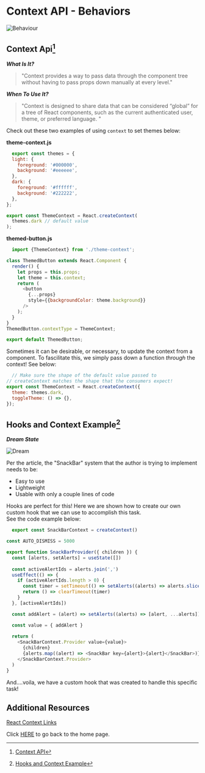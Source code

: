 # Context API - Behaviors

![Behaviour](https://encrypted-tbn0.gstatic.com/images?q=tbn:ANd9GcRfWvaa38pr1mueLu9VlwxiBd5Mr22HDhz0gQ&usqp=CAU)

## Context Api[^1]

_**What Is It?**_

> "Context provides a way to pass data through the component tree without having to pass props down manually at every level."

_**When To Use It?**_

> "Context is designed to share data that can be considered “global” for a tree of React components, such as the current authenticated user, theme, or preferred language. "

Check out these two examples of using `context` to set themes below:

**theme-context.js**

```JavaScript
  export const themes = {
  light: {
    foreground: '#000000',
    background: '#eeeeee',
  },
  dark: {
    foreground: '#ffffff',
    background: '#222222',
  },
};

export const ThemeContext = React.createContext(
  themes.dark // default value
);
```

**themed-button.js**

```JavaScript
  import {ThemeContext} from './theme-context';

class ThemedButton extends React.Component {
  render() {
    let props = this.props;
    let theme = this.context;
    return (
      <button
        {...props}
        style={{backgroundColor: theme.background}}
      />
    );
  }
}
ThemedButton.contextType = ThemeContext;

export default ThemedButton;
```

Sometimes it can be desirable, or necessary, to update the context from a component. To fascilitate this, we simply pass down a function _through_ the context!  See below:

```JavaScript
  // Make sure the shape of the default value passed to
// createContext matches the shape that the consumers expect!
export const ThemeContext = React.createContext({
  theme: themes.dark,
  toggleTheme: () => {},
});
```

## Hooks and Context Example[^2]

_**Dream State**_

![Dream](https://encrypted-tbn0.gstatic.com/images?q=tbn:ANd9GcT-ifhGY3vFxxXuMiIQG1o5ksrW-qcI9zeQUA&usqp=CAU)

Per the article, the "SnackBar" system that the author is trying to implement needs to be:

- Easy to use
- Lightweight
- Usable with only a couple lines of code

Hooks are perfect for this!  Here we are shown how to create our own custom hook that we can use to accomplish this task.  
See the code example below:

```JavaScript
  export const SnackBarContext = createContext()

const AUTO_DISMISS = 5000

export function SnackBarProvider({ children }) {
  const [alerts, setAlerts] = useState([])
  
  const activeAlertIds = alerts.join(',')
  useEffect(() => {
    if (activeAlertIds.length > 0) {
      const timer = setTimeout(() => setAlerts((alerts) => alerts.slice(0, alerts.length - 1)), AUTO_DISMISS)
      return () => clearTimeout(timer)
    }
  }, [activeAlertIds])

  const addAlert = (alert) => setAlerts((alerts) => [alert, ...alerts])

  const value = { addAlert }
    
  return (
    <SnackBarContext.Provider value={value}>
      {children}
      {alerts.map((alert) => <SnackBar key={alert}>{alert}</SnackBar>)}
    </SnackBarContext.Provider>
  )
}
```

And....voila, we have a custom hook that was created to handle this specific task!

## Additional Resources

[React Context Links](https://github.com/diegohaz/awesome-react-context)

Click [HERE](README.md) to go back to the home page.

[^1]: [Context API](https://reactjs.org/docs/context.html)

[^2]: [Hooks and Context Example](https://medium.com/swlh/snackbars-in-react-an-exercise-in-hooks-and-context-299b43fd2a2b)
